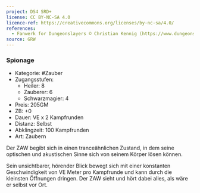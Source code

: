 ```yaml
---
project: DS4 SRD+
license: CC BY-NC-SA 4.0
licence-ref: https://creativecommons.org/licenses/by-nc-sa/4.0/
references: 
  - Fanwerk for Dungeonslayers © Christian Kennig (https://www.dungeonslayers.net/)
source: GRW
---
```


### Spionage

- Kategorie: #Zauber
- Zugangsstufen:
  - Heiler: 8
  - Zauberer: 6
  - Schwarzmagier: 4
- Preis: 205GM
- ZB: +0
- Dauer: VE x 2 Kampfrunden
- Distanz: Selbst
- Abklingzeit: 100 Kampfrunden
- Art: Zaubern

Der ZAW begibt sich in einen tranceähnlichen Zustand, in dem seine optischen und akustischen Sinne sich von seinem Körper lösen können.

Sein unsichtbarer, hörender Blick bewegt sich mit einer konstanten Geschwindigkeit von VE Meter pro Kampfrunde und kann durch die kleinsten Öffnungen dringen. Der ZAW sieht und hört dabei alles, als wäre er selbst vor Ort.

